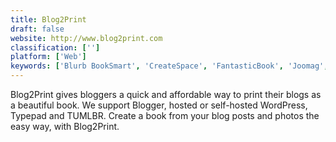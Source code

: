 ```yaml
---
title: Blog2Print
draft: false 
website: http://www.blog2print.com
classification: ['']
platform: ['Web']
keywords: ['Blurb BookSmart', 'CreateSpace', 'FantasticBook', 'Joomag', 'Liberio', 'Lulu', 'MagCloud', 'Pixellu SmartAlbums 2', 'Squibler']
---
```

Blog2Print gives bloggers a quick and affordable way to print their blogs as a beautiful book. We support Blogger, hosted or self-hosted WordPress, Typepad and TUMLBR. Create a book from your blog posts and photos the easy way, with Blog2Print.